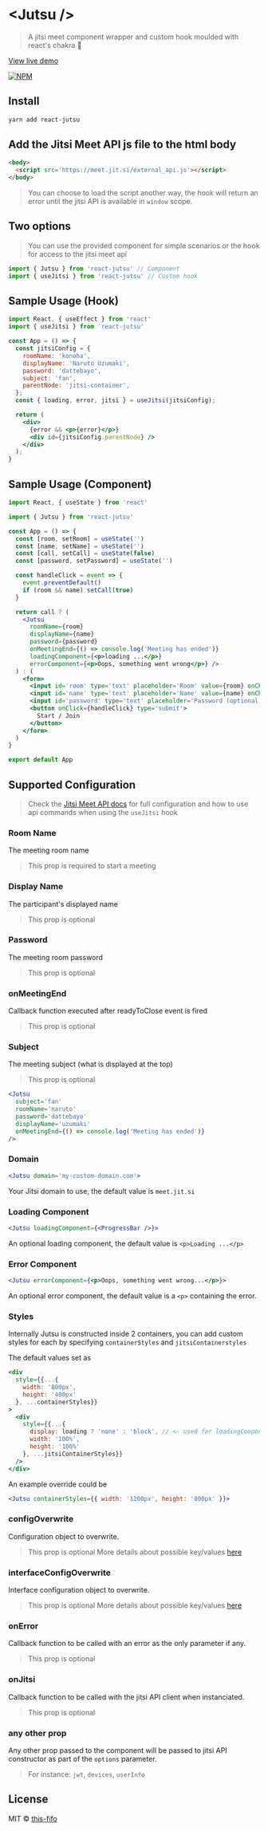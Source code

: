 # &lt;Jutsu /&gt;
> A jitsi meet component wrapper and custom hook moulded with react's chakra 💠

[View live demo](https://this-fifo.github.io/jutsu/)

[![NPM](https://img.shields.io/npm/v/react-jutsu.svg)](https://www.npmjs.com/package/react-jutsu)

## Install

```bash
yarn add react-jutsu
```

## Add the Jitsi Meet API js file to the html body

```html
<body>
  <script src='https://meet.jit.si/external_api.js'></script>
</body>
```

> You can choose to load the script another way, the hook will return an error until the jitsi API is available in `window` scope.

## Two options
> You can use the provided component for simple scenarios or the hook for access to the jitsi meet api
```js
import { Jutsu } from 'react-jutsu' // Component
import { useJitsi } from 'react-jutsu' // Custom hook
```

## Sample Usage (Hook)
```jsx
import React, { useEffect } from 'react'
import { useJitsi } from 'react-jutsu'

const App = () => {
  const jitsiConfig = {
    roomName: 'konoha',
    displayName: 'Naruto Uzumaki',
    password: 'dattebayo',
    subject: 'fan',
    parentNode: 'jitsi-container',
  };
  const { loading, error, jitsi } = useJitsi(jitsiConfig);

  return (
    <div>
      {error && <p>{error}</p>}
      <div id={jitsiConfig.parentNode} />
    </div>
  );
}
```

## Sample Usage (Component)
```jsx
import React, { useState } from 'react'

import { Jutsu } from 'react-jutsu'

const App = () => {
  const [room, setRoom] = useState('')
  const [name, setName] = useState('')
  const [call, setCall] = useState(false)
  const [password, setPassword] = useState('')

  const handleClick = event => {
    event.preventDefault()
    if (room && name) setCall(true)
  }

  return call ? (
    <Jutsu
      roomName={room}
      displayName={name}
      password={password}
      onMeetingEnd={() => console.log('Meeting has ended')}
      loadingComponent={<p>loading ...</p>}
      errorComponent={<p>Oops, something went wrong</p>} />
  ) : (
    <form>
      <input id='room' type='text' placeholder='Room' value={room} onChange={(e) => setRoom(e.target.value)} />
      <input id='name' type='text' placeholder='Name' value={name} onChange={(e) => setName(e.target.value)} />
      <input id='password' type='text' placeholder='Password (optional)' value={password} onChange={(e) => setPassword(e.target.value)} />
      <button onClick={handleClick} type='submit'>
        Start / Join
      </button>
    </form>
  )
}

export default App
```

## Supported Configuration
> Check the [Jitsi Meet API docs](https://jitsi.github.io/handbook/docs/dev-guide/dev-guide-iframe) for full configuration and how to use api commands when using the `useJitsi` hook

### Room Name
The meeting room name
>This prop is required to start a meeting

### Display Name
The participant's displayed name
>This prop is optional

### Password
The meeting room password
>This prop is optional

### onMeetingEnd
Callback function executed after readyToClose event is fired
>This prop is optional

### Subject
The meeting subject (what is displayed at the top)
>This prop is optional

```jsx
<Jutsu
  subject='fan'
  roomName='naruto'
  password='dattebayo'
  displayName='uzumaki'
  onMeetingEnd={() => console.log('Meeting has ended')}
/>
```

### Domain
```jsx
<Jutsu domain='my-custom-domain.com'>
```
Your Jitsi domain to use, the default value is `meet.jit.si`

### Loading Component
```jsx
<Jutsu loadingComponent={<ProgressBar />}>
```
An optional loading component, the default value is `<p>Loading ...</p>`

### Error Component
```jsx
<Jutsu errorComponent={<p>Oops, something went wrong...</p>}>
```
An optional error component, the default value is a `<p>` containing the error.

### Styles
Internally Jutsu is constructed inside 2 containers, you can add custom styles for each by specifying `containerStyles` and `jitsiContainerstyles`

The default values set as

```jsx
<div
  style={{...{
    width: '800px',
    height: '400px'
  }, ...containerStyles}}
>
  <div
    style={{...{
      display: loading ? 'none' : 'block', // <- used for loadingComponent logic
      width: '100%',
      height: '100%'
    }, ...jitsiContainerStyles}}
  />
</div>
```

An example override could be
```jsx
<Jutsu containerStyles={{ width: '1200px', height: '800px' }}>
```

### configOverwrite
Configuration object to overwrite.
>This prop is optional
>More details about possible key/values [here](https://github.com/jitsi/jitsi-meet/blob/master/config.js)

### interfaceConfigOverwrite
Interface configuration object to overwrite.
>This prop is optional
>More details about possible key/values [here](https://github.com/jitsi/jitsi-meet/blob/master/interface_config.js)

### onError
Callback function to be called with an error as the only parameter if any.
>This prop is optional

### onJitsi
Callback function to be called with the jitsi API client when instanciated.
>This prop is optional

### any other prop
Any other prop passed to the component will be passed to jitsi API constructor as part of the `options` parameter.
> For instance: `jwt`, `devices`, `userInfo`

## License

MIT © [this-fifo](https://github.com/this-fifo)
